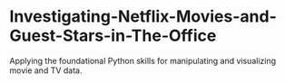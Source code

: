 # Investigating-Netflix-Movies-and-Guest-Stars-in-The-Office
Applying the foundational Python skills for manipulating and visualizing movie and TV data.

